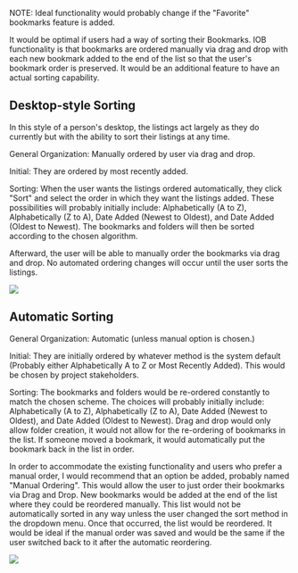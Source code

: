 NOTE: Ideal functionality would probably change if the "Favorite" bookmarks feature is added.

It would be optimal if users had a way of sorting their Bookmarks. IOB functionality is that bookmarks are ordered manually via drag and drop with each new bookmark added to the end of the list so that the user's bookmark order is preserved. It would be an additional feature to have an actual sorting capability.

## Desktop-style Sorting
In this style of a person's desktop, the listings act largely as they do currently but with the ability to sort their listings at any time.

General Organization: Manually ordered by user via drag and drop.

Initial: They are ordered by most recently added.

Sorting: When the user wants the listings ordered automatically, they click "Sort" and select the order in which they want the listings added. These possibilities will probably initially include: Alphabetically (A to Z), Alphabetically (Z to A), Date Added (Newest to Oldest), and Date Added (Oldest to Newest). The bookmarks and folders will then be sorted according to the chosen algorithm.

Afterward, the user will be able to manually order the bookmarks via drag and drop. No automated ordering changes will occur until the user sorts the listings.

[![](https://raw.githubusercontent.com/ozone-development/ozp-documentation/master/mockups/hud/HUD_Bookmarks_SortButton00.png)](https://raw.githubusercontent.com/ozone-development/ozp-documentation/master/mockups/hud/HUD_Bookmarks_SortDropdown.png)

## Automatic Sorting

General Organization: Automatic (unless manual option is chosen.)

Initial: They are initially ordered by whatever method is the system default (Probably either Alphabetically A to Z or Most Recently Added). This would be chosen by project stakeholders.

Sorting: The bookmarks and folders would be re-ordered constantly to match the chosen scheme. The choices will probably initially include: Alphabetically (A to Z), Alphabetically (Z to A), Date Added (Newest to Oldest), and Date Added (Oldest to Newest). Drag and drop would only allow folder creation, it would not allow for the re-ordering of bookmarks in the list. If someone moved a bookmark, it would automatically put the bookmark back in the list in order.

In order to accommodate the existing functionality and users who prefer a manual order, I would recommend that an option be added, probably named "Manual Ordering". This would allow the user to just order their bookmarks via Drag and Drop. New bookmarks would be added at the end of the list where they could be reordered manually. This list would not be automatically sorted in any way unless the user changed the sort method in the dropdown menu. Once that occurred, the list would be reordered. It would be ideal if the manual order was saved and would be the same if the user switched back to it after the automatic reordering.

[![](https://raw.githubusercontent.com/ozone-development/ozp-documentation/master/mockups/hud/HUD_Bookmarks_SortDropdown.png)](https://raw.githubusercontent.com/ozone-development/ozp-documentation/master/mockups/hud/HUD_Bookmarks_SortDropdown.png)